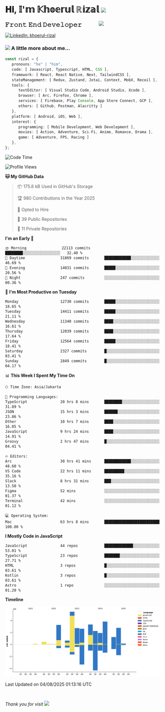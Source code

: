 <h1> 𝐇𝐢, 𝕀'𝕞 𝕂𝕙𝕠𝕖𝕣𝕦𝕝 ℝ𝕚𝕫𝕒𝕝 <img src="https://media.giphy.com/media/mGcNjsfWAjY5AEZNw6/giphy.gif" width="50"></h1>
<img align='right' src="https://media.giphy.com/media/v1.Y2lkPTc5MGI3NjExOWI2ajR2NGJubzBsZHFuaHMwajRrcDNsNXJwOG8yb3F0NjhkNXF4OSZlcD12MV9pbnRlcm5hbF9naWZfYnlfaWQmY3Q9cw/fkZukR450RQ1qnGaq9/giphy.gif" width="200">
<strong style="font-size:20px;">𝙵𝚛𝚘𝚗𝚝 𝙴𝚗𝚍 𝙳𝚎𝚟𝚎𝚕𝚘𝚙𝚎𝚛</strong>
</p></em>

[![LinkedIn: khoerul-rizal](https://img.shields.io/badge/khoerul--rizal-blue?style=flat-square&logo=Linkedin&logoColor=white&link=https://www.linkedin.com/in/khoerul-rizal/)](https://www.linkedin.com/in/khoerul-rizal/)

### <img src="https://media.giphy.com/media/VgCDAzcKvsR6OM0uWg/giphy.gif" width="50"> A little more about me...

```typescript
const rizal = {
   pronouns: "he" | "him",
   code: [ Javascript, Typescript, HTML, CSS ],
   framework: [ React, React Native, Next, TailwindCSS ],
   stateManagement: [ Redux, Zustand, Jotai, Context, MobX, Recoil ],
   tools: {
      textEditor: [ Visual Studio Code, Android Studio, Xcode ],
      browser: [ Arc, Firefox, Chrome ],
      services: [ Firebase, Play Console, App Store Connect, GCP ],
      others: [ Github, Postman, Alacritty ]
   },
   platform: [ Android, iOS, Web ],
   interest: {
      programming: [ Mobile Development, Web Development ],
      movies: [ Action, Adventure, Sci-Fi, Anime, Romance, Drama ],
      game: [ Adventure, FPS, Racing ]
   },
};
```

<!--START_SECTION:waka-->
![Code Time](http://img.shields.io/badge/Code%20Time-3%2C571%20hrs%2058%20mins-blue)

![Profile Views](http://img.shields.io/badge/Profile%20Views-0-blue)

**🐱 My GitHub Data** 

> 📦 175.8 kB Used in GitHub's Storage 
 > 
> 🏆 980 Contributions in the Year 2025
 > 
> 💼 Opted to Hire
 > 
> 📜 39 Public Repositories 
 > 
> 🔑 11 Private Repositories 
 > 
**I'm an Early 🐤** 

```text
🌞 Morning                22113 commits       ████████░░░░░░░░░░░░░░░░░   32.40 % 
🌆 Daytime                31869 commits       ████████████░░░░░░░░░░░░░   46.69 % 
🌃 Evening                14031 commits       █████░░░░░░░░░░░░░░░░░░░░   20.56 % 
🌙 Night                  247 commits         ░░░░░░░░░░░░░░░░░░░░░░░░░   00.36 % 
```
📅 **I'm Most Productive on Tuesday** 

```text
Monday                   12730 commits       █████░░░░░░░░░░░░░░░░░░░░   18.65 % 
Tuesday                  14411 commits       █████░░░░░░░░░░░░░░░░░░░░   21.11 % 
Wednesday                11340 commits       ████░░░░░░░░░░░░░░░░░░░░░   16.61 % 
Thursday                 12039 commits       ████░░░░░░░░░░░░░░░░░░░░░   17.64 % 
Friday                   12564 commits       █████░░░░░░░░░░░░░░░░░░░░   18.41 % 
Saturday                 2327 commits        █░░░░░░░░░░░░░░░░░░░░░░░░   03.41 % 
Sunday                   2849 commits        █░░░░░░░░░░░░░░░░░░░░░░░░   04.17 % 
```


📊 **This Week I Spent My Time On** 

```text
🕑︎ Time Zone: Asia/Jakarta

💬 Programming Languages: 
TypeScript               20 hrs 8 mins       ████████░░░░░░░░░░░░░░░░░   31.89 % 
JSON                     15 hrs 3 mins       ██████░░░░░░░░░░░░░░░░░░░   23.86 % 
Other                    10 hrs 7 mins       ████░░░░░░░░░░░░░░░░░░░░░   16.05 % 
JavaScript               9 hrs 24 mins       ████░░░░░░░░░░░░░░░░░░░░░   14.91 % 
Groovy                   2 hrs 47 mins       █░░░░░░░░░░░░░░░░░░░░░░░░   04.41 % 

🔥 Editors: 
Arc                      30 hrs 41 mins      ████████████░░░░░░░░░░░░░   48.60 % 
VS Code                  22 hrs 11 mins      █████████░░░░░░░░░░░░░░░░   35.16 % 
Slack                    8 hrs 31 mins       ███░░░░░░░░░░░░░░░░░░░░░░   13.50 % 
Figma                    52 mins             ░░░░░░░░░░░░░░░░░░░░░░░░░   01.37 % 
Terminal                 42 mins             ░░░░░░░░░░░░░░░░░░░░░░░░░   01.12 % 

💻 Operating System: 
Mac                      63 hrs 8 mins       █████████████████████████   100.00 % 
```

**I Mostly Code in JavaScript** 

```text
JavaScript               44 repos            █████████████░░░░░░░░░░░░   53.01 % 
TypeScript               23 repos            ███████░░░░░░░░░░░░░░░░░░   27.71 % 
HTML                     3 repos             █░░░░░░░░░░░░░░░░░░░░░░░░   03.61 % 
Kotlin                   3 repos             █░░░░░░░░░░░░░░░░░░░░░░░░   03.61 % 
Astro                    1 repo              ░░░░░░░░░░░░░░░░░░░░░░░░░   01.20 % 
```



**Timeline**

![Lines of Code chart](https://raw.githubusercontent.com/khoerulrizal/khoerulrizal/main/assets/bar_graph.png)


 Last Updated on 04/08/2025 01:13:16 UTC
<!--END_SECTION:waka-->
</details>
<br/>

<em>Thank you for visit</em> <img src="https://media.giphy.com/media/v1.Y2lkPTc5MGI3NjExcHdvNm1qZWtjaGw0ZjdwM3Z3NnY2dHlueTVuODBta2FiY20wM2YybSZlcD12MV9pbnRlcm5hbF9naWZfYnlfaWQmY3Q9cw/tV25tpdKqdFa9x81k2/giphy.gif" width="40">
